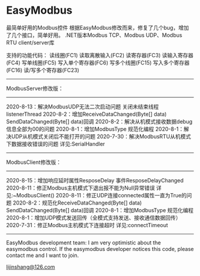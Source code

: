 # EasyModbus
最简单好用的Modbus控件
根据EasyModbus修改而来，修复了几个bug，增加了几个接口，简单好用。
.NET版本Modbus TCP、Modbus UDP、Modbus RTU client/server库

支持的功能代码：
读线圈(FC1)
读取离散输入(FC2)
读寄存器(FC3)
读输入寄存器(FC4)
写单线圈(FC5)
写入单个寄存器(FC6)
写多个线圈(FC15)
写入多个寄存器(FC16)
读/写多个寄存器(FC23)

***************************************************************************************
ModbusServer修改版：
***************************************************************************************
2020-8-13：解决ModbusUDP无法二次启动问题 关闭未结束线程 listenerThread
2020-8-2：增加ReceiveDataChanged(Byte[] data) SendDataChanged(Byte[] data)回调
2020-8-2：解决从机模式接收数据debug信息全部为00的问题
2020-8-1：增加ModbusType 规范化编程
2020-8-1：解决UDP从机模式关闭后不能打开的问题
2020-7-30：解决ModbusRTU从机模式下数据接收错误的问题 详见:SerialHandler

***************************************************************************************
ModbusClient修改版：
***************************************************************************************
2020-8-15：增加响应延时属性ResposeDelay 事件ResposeDelayChanged
2020-8-11：修正Modbus主机模式下退出报不能为Null异常错误 详见:~ModbusClient()
2020-8-11：修正UDP连接connected属性一直为True的问题
2020-8-2：规范化ReceiveDataChanged(Byte[] data) SendDataChanged(Byte[] data)回调
2020-8-1：增加ModbusType 规范化编程
2020-8-1：增加UDP模式发送回传（全模式支持发送、接收通信数据回传）
2020-7-31：修正Modbus主机模式下连接超时 详见:connectTimeout 
***************************************************************************************

EasyModbus development team:
I am very optimistic about the easymodbus control.
If the easymodbus developer notices this code, please contact me and I want to join.

lijinshang@126.com
